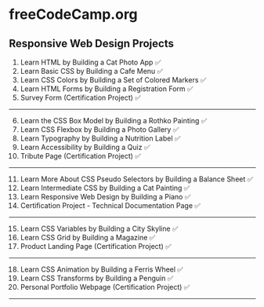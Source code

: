 # freeCodeCamp.org

## Responsive Web Design Projects

1.  Learn HTML by Building a Cat Photo App ✅
2.  Learn Basic CSS by Building a Cafe Menu ✅
3.  Learn CSS Colors by Building a Set of Colored Markers ✅
4.  Learn HTML Forms by Building a Registration Form ✅
5.  Survey Form (Certification Project) ✅

---

6.  Learn the CSS Box Model by Building a Rothko Painting ✅
7.  Learn CSS Flexbox by Building a Photo Gallery ✅
8.  Learn Typography by Building a Nutrition Label ✅
9.  Learn Accessibility by Building a Quiz ✅
10. Tribute Page (Certification Project) ✅

---

11. Learn More About CSS Pseudo Selectors by Building a Balance Sheet ✅
12. Learn Intermediate CSS by Building a Cat Painting ✅
13. Learn Responsive Web Design by Building a Piano ✅
14. Certification Project - Technical Documentation Page ✅

---

15. Learn CSS Variables by Building a City Skyline ✅
16. Learn CSS Grid by Building a Magazine ✅
17. Product Landing Page (Certification Project) ✅

---

18. Learn CSS Animation by Building a Ferris Wheel ✅
19. Learn CSS Transforms by Building a Penguin ✅
20. Personal Portfolio Webpage (Certification Project) ✅

---
